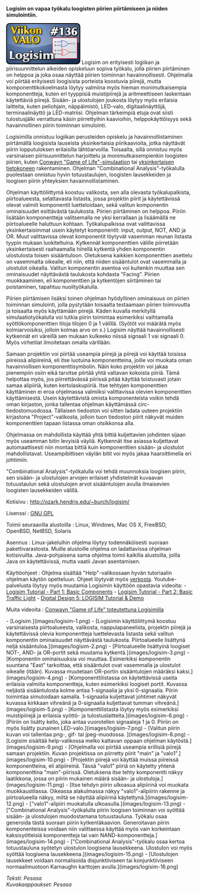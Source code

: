 <!--
Title: Logisim
Week: 3x32
Number: 136
Date: 2013/08/04
Pageimage: valo136-logisim.png
Tags: Linux,Windows,Mac OS X,FreeBSD,OpenBSD,NetBSD,Solaris,Logiikka,Opetus,Opiskelu,Tiede
-->

**Logisim on vapaa työkalu loogisten piirien piirtämiseen ja niiden
simulointiin.**

![](images/valo136-logisim.png "fig:valo136-logisim.png") Logisim on
erityisesti logiikan ja piirisuunnittelun alkeiden opiskeluun sopiva
työkalu, jolla piirien piirtäminen on helppoa ja joka osaa näyttää
piirien toiminnan havainnollisesti. Ohjelmalla voi piirtää erityisesti
loogisista porteista koostuvia piirejä, mutta komponenttikokoelmasta
löytyy valmiina myös hieman monimutkaisempia komponentteja, kuten eri
tyyppisiä muistipiirejä ja aritmeettiseen laskentaan käytettäviä
piirejä. Sisään- ja ulostulojen joukosta löytyy myös erilaisia
laitteita, kuten peliohjain, näppäimistö, LED-valo, digitaalinäyttöjä,
terminaalinäyttö ja LED-matriisi. Ohjelman tärkeimpiä etuja ovat siisti
tulostusjälki verrattuna käsin piirrettyihin kaavioihin,
helppokäyttöisyys sekä havainnollinen piirin toiminnan simulointi.

Logisimilla onnistuu logiikan perusteiden opiskelu ja
havainnollistaminen piirtämällä loogisista lauseista yksinkertaisia
piirikaavioita, jotka näyttävät piirin lopputuloksen erilaisilla
lähtöarvoilla. Toisaalta, sillä onnistuu myös varsinaisen
piirisuunnittelun harjoittelu ja monimutkaisempienkin loogisten piirien,
kuten [Conwayn "Game of
Life"-simulaation](https://www.youtube.com/watch?v=KpBzN1Sodh0) tai
[yksinkertaisen tietokoneen](http://joshcorbin.com/?p=4) rakentaminen.
Ohjelman "Combinational Analysis"-työkalulla puolestaan onnistuu hyvin
totuustaulujen, loogisten lausekkeiden ja loogisen piirin yhteyksien
havainnollistaminen.

Ohjelman käyttöliittymä koostuu valikosta, sen alla olevasta
työkalupalkista, piirtoalueesta, selattavasta listasta, jossa projektin
piirit ja käytettävissä olevat valmiit komponentit luetteloidaan, sekä
valitun komponentin ominaisuudet esittävästä taulukosta. Piirien
piirtäminen on helppoa. Piiriin lisätään komponentteja valitsemalla ne
yksi kerrallaan ja lisäämällä ne piirtoalueelle haluttuun kohtaan.
Työkalupalkissa ovat valittavissa yksinkertaisimmat usein käytetyt
komponentit: input, output, NOT, AND ja OR. Muut valittavissa olevat
komponentit löytyvät vasemman reunan listasta tyypin mukaan
luokiteltuina. Kytkennät komponenttien välille piirretään
yksinkertaisesti raahaamalla hiirellä kytkentä yhden komponentin
ulostulosta toisen sisääntuloon. Oletuksena kaikkien komponenttien
asettelu on vasemmalta oikealle, eli niin, että niiden sisääntulot ovat
vasemmalla ja ulostulot oikealla. Valitun komponentin asentoa voi
kuitenkin muuttaa sen ominaisuudet näyttävästä taulukosta kohdasta
"Facing". Piirien muokkaaminen, eli komponenttien ja kytkentöjen
siirtäminen tai poistaminen, tapahtuu nuolityökalulla.

Piirien piirtämisen lisäksi toinen ohjelman hyödyllinen ominaisuus on
piirien toiminnan simulointi, jolla pystytään toisaalta testaamaan
piirien toimivuutta ja toisaalta myös käyttämään piirejä. Käden kuvalla
merkityllä simulaatiotyökalulla voi tutkia piirin toimintaa esimerkiksi
vaihtamalla syöttökomponenttien tiloja tilojen 0 ja 1 välillä. (Syötöt
voi määrätä myös kolmiarvoisiksi, jolloin kolmas arvo on x.) Logisim
näyttää havainnollisesti kytkennät eri väreillä sen mukaan kulkeeko
niissä signaali 1 vai signaali 0. Myös virhetilat ilmoitetaan omalla
värillään.

Samaan projektiin voi piirtää useampia piirejä ja piirejä voi käyttää
toisissa piireissä alipiireinä, eli itse luotuina komponentteina, joille
voi muokata oman havainnollisen komponenttisymbolin. Näin koko projektin
voi jakaa pienempiin osiin eikä tarvitse piirtää yhtä valtavan kokoista
piiriä. Tämä helpottaa myös, jos piirrettävässä piirissä pitää käyttää
toistuvasti jotain samaa alipiiriä, kuten kertolaskupiiriä. Itse
tehtyjen komponenttien käyttäminen ei eroa ohjelmassa valmiiksi
valittavissa olevien komponenttien käyttämisestä. Usein käytettävistä
omista komponenteista voikin tehdä oman kirjaston, jonka tallentaa
ohjelman käyttämässä circ-tiedostomuodossa. Tällaisen tiedoston voi
sitten ladata uuteen projektiin kirjastona "Project"-valikosta, jolloin
tuon tiedoston piirit näkyvät muiden komponenttien tapaan listassa oman
otsikkonsa alla.

Ohjelmassa on mahdollista käyttää yhtä bittiä kuljettavien johdinten
sijaan myös useamman bitin levyisiä väyliä. Kytkennät itse asiassa
kuljettavat automaattisesti niin montaa bittiä kuin komponenttien
sisään- ja ulostulot mahdollistavat. Useampibittisen väylän bitit voi
myös jakaa haaroittimella eri johtimiin.

"Combinational Analysis"-työkalulla voi tehdä muunnoksia loogisen
piirin, sen sisään- ja ulostulojen arvojen erilaiset yhdistelmät
kuvaavan totuustaulun sekä ulostulojen arvot sisääntulojen avulla
ilmaisevien loogisten lausekkeiden välillä.

Kotisivu
:   <http://ozark.hendrix.edu/~burch/logisim/>

Lisenssi
:   [GNU GPL](GNU_GPL)

Toimii seuraavilla alustoilla
:   Linux, Windows, Mac OS X, FreeBSD, OpenBSD, NetBSD, Solaris

Asennus
:   Linux-jakeluihin ohjelma löytyy todennäköisesti suoraan
    pakettivarastosta. Muille alustoille ohjelma on ladattavissa
    ohjelman kotisivuilta. Java-pohjaisena sama ohjelma toimii kaikilla
    alustoilla, joilla Java on käytettävissä, mutta vaatii Javan
    asentamisen.

Käyttöohjeet
:   Ohjelma sisältää "Help"-valikossaan hyvän tutoriaalin ohjelman
    käytön opetteluun. Ohjeet löytyvät myös
    [verkosta](http://ozark.hendrix.edu/~burch/logisim/docs.html).
    Youtube-palvelusta löytyy myös muutamia Logisimin käyttöön opastavia
    videoita:
    -   [Logisim Tutorial - Part 1: Basic
        Components](https://www.youtube.com/watch?v=WExVhr583vA)
    -   [Logisim Tutorial - Part 2: Basic Traffic
        Light](https://www.youtube.com/watch?v=eZ2SmsUi8kI)
    -   [Digital Design 5: LOGISIM Tutorial &
        Demo](https://www.youtube.com/watch?v=ATPqpFMlVdw)

Muita videoita
:   [Conwayn "Game of Life" toteutettuna
    Logisimilla](https://www.youtube.com/watch?v=KpBzN1Sodh0)

<div class="psgallery" markdown="1">
-   [Logisim.](images/logisim-1.png)
-   [Logisimin käyttöliittymä koostuu varsinaisesta piirtoalueesta,
    valikosta, nappulapaneelista, projektin piirejä ja käytettävissä
    olevia komponentteja luettelevasta listasta sekä valitun komponentin
    ominaisuudet näyttävästä taulukosta. Piirtoalueelle lisättynä neljä
    sisääntuloa.](images/logisim-2.png)
-   [Piirtoalueelle lisättyinä loogiset NOT-, AND- ja OR-portit sekä
    muutama kytkentä.](images/logisim-3.png)
-   [Komponentin ominaisuuksia voi muuttaa. Esimerkiksi komponentin
    suuntana "East" tarkoittaa, että sisääntulot ovat vasemmalla ja
    ulostulot oikealle (itään). Kuvassa muutetaan OR-portin
    sisääntulojen määräksi kaksi.](images/logisim-4.png)
-   [Komponenttilistassa on käytettävissä useita erilaisia valmiita
    komponentteja, kuten esimerkiksi loogiset portit. Kuvassa neljästä
    sisääntulosta kolme antaa 1-signaalia ja yksi 0-signaalia. Piirin
    toimintaa simuloidaan samalla. 1-signaalia kuljettavat johtimet
    näkyvät kuvassa kirkkaan vihreänä ja 0-signaalia kuljettavat tumman
    vihreänä.](images/logisim-5.png)
-   [Komponenttilistasta löytyy myös esimerkiksi muistipiirejä ja
    erilaisia syöttö- ja tulostuslaitteita.](images/logisim-6.png)
-   [Piiriin on lisätty kello, joka antaa vuorotellen signaaleja 1 ja 0.
    Piiriin on myös lisätty punainen LED-valo.](images/logisim-7.png)
-   [Valitun piirin kuvan voi tallentaa png-, gif- tai jpeg-muodossa.
    ](images/logisim-8.png)
-   [Logisim sisältää help-valikossa melko kattavan oppaan ohjelman
    käytöstä.](images/logisim-9.png)
-   [Ohjelmalla voi piirtää useampia erillisiä piirejä samaan
    projektiin. Kuvan projektissa on piirretty piirit "main" ja
    "valo1".](images/logisim-10.png)
-   [Projektin piirejä voi käyttää muissa piireissä komponentteina, eli
    alipiireinä. Tässä "valo1" piiriä on käytetty yhtenä komponenttina
    "main"-piirissä. Oletuksena itse tehty komponentti näkyy laatikkona,
    jossa on piirin mukainen määrä sisään- ja
    ulostuloja.](images/logisim-11.png)
-   [Itse tehdyn piirin ulkoasua alipiirinä voi muokata muokkaustilassa.
    Oikeassa alakulmassa näkyy "valo1"-alipiirin rakenne ja
    piirtoalueella näkyy, miltä se näyttää alipiirinä
    käytettynä.](images/logisim-12.png)
-   ["valo1"-alipiiri muokatulla ulkoasulla.](images/logisim-13.png)
-   ["Combinational Analysis"-työkalulla piirin loogisen toiminnan voi
    syöttää sisään- ja ulostulojen muodostamana totuustauluna. Työkalu
    osaa generoida tästä suoraan piirin kytkentäkaavion. Generoitavan
    piirin komponenteissa voidaan niin valittaessa käyttää myös vain
    korkeintaan kaksisyötteisiä komponentteja tai vain
    NAND-komponentteja.](images/logisim-14.png)
-   ["Combinational Analysis"-työkalu osaa kertoa totuustauluna syötetyn
    ulostulon loogisena lausekkeena. Ulostulon voi myös syöttää
    loogisena lausekkeena.](images/logisim-15.png)
-   [Ulostulojen lausekkeet voidaan normalisoida disjunktiiviseen tai
    konjunktiiviseen normaalimuotoon Karnaughn karttojen
    avulla.](images/logisim-16.png)
</div>

*Teksti: Pesasa* <br />
*Kuvakaappaukset: Pesasa*

